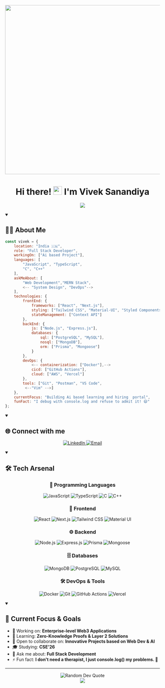 <div align="center">
  <img src="https://raw.githubusercontent.com/SP-XD/SP-XD/main/images/dev-working_rounded.gif" href="https://github.com/SP-XD" width="550"/><br>
</div>
<!-- Alternative options you can try if the above doesn't work:
<div align="center">
  <img src="https://media.giphy.com/media/M9gbBd9nbDrOTu1Mqx/giphy.gif" width="100"/>
</div>

OR

<div align="center">
  <img src="https://user-images.githubusercontent.com/74038190/225813708-98b745f2-7d22-48cf-9150-083f1b00d6c9.gif" width="500"/>
</div>
-->
<!-- Rest of your README remains the same -->

<h1 align="center">
  Hi there! <img src="https://media.giphy.com/media/hvRJCLFzcasrR4ia7z/giphy.gif" width="28">
  I'm Vivek Sanandiya
</h1>

<p align="center">
  <a href="https://github.com/DenverCoder1/readme-typing-svg">
    <img src="https://readme-typing-svg.herokuapp.com/?lines=🚀%20Full-Stack%20Developer;🌟%20MERN%20Stack%20Expert;Always%20learning%20new%20things&font=Fira%20Code&center=true&width=440&height=45&color=f75c7e&vCenter=true&size=22">
  </a>
</p>
<!-- ===================================================
<p align="center">
  <img src="https://komarev.com/ghpvc/?username=Vivek-787&label=Profile%20views&color=0e75b6&style=flat" alt="Profile views" />
  <img src="https://img.shields.io/github/followers/Vivek-787?label=Followers&style=social" alt="GitHub followers" />
</p>
 -->

<!--
<h2>🏆 GitHub Trophies</h2>
<p align="center">
  <img src="https://github-profile-trophy.vercel.app/?username=Vivek-787&theme=radical&no-frame=false&no-bg=true&margin-w=15&column=-1" width="100%" alt="GitHub Trophies"/>
</p>
 ================================================= -->

<details open>
<summary><h2>👨‍💻 About Me</h2></summary>

```javascript
const vivek = {
    location: "India 🇮🇳",
    role: "Full Stack Developer",
    workingOn: ["Ai based Project"],
    languages: [
        "JavaScript", "TypeScript",
        "C", "C++"
    ],
    askMeAbout: [
        "Web Development","MERN Stack", 
        <-- "System Design", "DevOps"-->
    ],
    technologies: {
        frontEnd: {
            frameworks: ["React", "Next.js"],
            styling: ["Tailwind CSS", "Material-UI", "Styled Components", "CSS3"],
            stateManagement: ["Context API"]
        },
        backEnd: {
            js: ["Node.js", "Express.js"],
            databases: {
                sql: ["PostgreSQL", "MySQL"],
                nosql: ["MongoDB"],
                orm: ["Prisma", "Mongoose"]
            }
        },
        devOps: {
            <-- containerization: ["Docker"],-->
            cicd: ["GitHub Actions"],
            cloud: ["AWS", "Vercel"]
        },
        tools: ["Git", "Postman", "VS Code",
         <--"Vim" -->]
    },
    currentFocus: "Building Ai based learning and hiring  portal",
    funFact: "I debug with console.log and refuse to admit it! 😄"
};
```
</details>

<details open>
<summary><h2>🌐 Connect with me</h2></summary>
<p align="center">
  <!-- <a href="https://www.ramkumar-dev.me" target="_blank">
    <img src="https://img.shields.io/badge/Portfolio-000000?style=for-the-badge&logo=About.me&logoColor=white" alt="Portfolio" />
  </a> -->
  <a href="https://in.linkedin.com/in/vivek-sanandiya787" target="_blank">
    <img src="https://img.shields.io/badge/LinkedIn-0077B5?style=for-the-badge&logo=linkedin&logoColor=white" alt="LinkedIn" />
  </a>
  <a href="mailto:viveksanandiya787@gmail.com" target="_blank">
    <img src="https://img.shields.io/badge/Gmail-D14836?style=for-the-badge&logo=gmail&logoColor=white" alt="Email" />
  </a>
</p>
</details>

<details open>
<summary><h2>🛠️ Tech Arsenal</h2></summary>

<h3 align="center">👾 Programming Languages</h3>
<p align="center">
  <img src="https://img.shields.io/badge/JavaScript-F7DF1E?style=for-the-badge&logo=javascript&logoColor=black" alt="JavaScript" />
  <img src="https://img.shields.io/badge/TypeScript-007ACC?style=for-the-badge&logo=typescript&logoColor=white" alt="TypeScript" />
  <!-- <img src="https://img.shields.io/badge/Rust-000000?style=for-the-badge&logo=rust&logoColor=white" alt="Rust" /> -->
  <img src="https://img.shields.io/badge/C-00599C?style=for-the-badge&logo=c&logoColor=white" alt="C" />
  <img src="https://img.shields.io/badge/C++-00599C?style=for-the-badge&logo=c%2B%2B&logoColor=white" alt="C++" />
  <!-- <img src="https://img.shields.io/badge/Java-ED8B00?style=for-the-badge&logo=openjdk&logoColor=white" alt="Java" /> -->
</p>

<h3 align="center">🎨 Frontend</h3>
<p align="center">
  <img src="https://img.shields.io/badge/React-20232A?style=for-the-badge&logo=react&logoColor=61DAFB" alt="React" />
  <img src="https://img.shields.io/badge/Next.js-000000?style=for-the-badge&logo=nextdotjs&logoColor=white" alt="Next.js" />
  <img src="https://img.shields.io/badge/Tailwind_CSS-38B2AC?style=for-the-badge&logo=tailwind-css&logoColor=white" alt="Tailwind CSS" />
  <!-- <img src="https://img.shields.io/badge/Redux-593D88?style=for-the-badge&logo=redux&logoColor=white" alt="Redux" /> -->
  <img src="https://img.shields.io/badge/Material_UI-007FFF?style=for-the-badge&logo=mui&logoColor=white" alt="Material UI" />
</p>

<h3 align="center">⚙️ Backend</h3>
<p align="center">
  <img src="https://img.shields.io/badge/Node.js-339933?style=for-the-badge&logo=nodedotjs&logoColor=white" alt="Node.js" />
  <img src="https://img.shields.io/badge/Express.js-000000?style=for-the-badge&logo=express&logoColor=white" alt="Express.js" />
  <img src="https://img.shields.io/badge/Prisma-3982CE?style=for-the-badge&logo=Prisma&logoColor=white" alt="Prisma" />
  <img src="https://img.shields.io/badge/Mongoose-880000?style=for-the-badge&logo=mongoose&logoColor=white" alt="Mongoose" />
</p>

<h3 align="center">🗄️ Databases</h3>
<p align="center">
  <img src="https://img.shields.io/badge/MongoDB-4EA94B?style=for-the-badge&logo=mongodb&logoColor=white" alt="MongoDB" />
  <img src="https://img.shields.io/badge/PostgreSQL-316192?style=for-the-badge&logo=postgresql&logoColor=white" alt="PostgreSQL" />
  <!-- <img src="https://img.shields.io/badge/Redis-DC382D?style=for-the-badge&logo=redis&logoColor=white" alt="Redis" /> -->
  <img src="https://img.shields.io/badge/MySQL-005C84?style=for-the-badge&logo=mysql&logoColor=white" alt="MySQL" />
</p>
<!-- 
<h3 align="center">⛓️ Blockchain</h3>
<p align="center">
  <img src="https://img.shields.io/badge/Ethereum-3C3C3D?style=for-the-badge&logo=Ethereum&logoColor=white" alt="Ethereum" />
  <img src="https://img.shields.io/badge/Solana-black?style=for-the-badge&logo=solana&logoColor=white" alt="Solana" />
  <img src="https://img.shields.io/badge/Web3.js-F16822?style=for-the-badge&logo=web3.js&logoColor=white" alt="Web3.js" />
  <img src="https://img.shields.io/badge/IPFS-65C2CB?style=for-the-badge&logo=ipfs&logoColor=white" alt="IPFS" />
</p> -->

<h3 align="center">🛠️ DevOps & Tools</h3>
<p align="center">
  <img src="https://img.shields.io/badge/Docker-2CA5E0?style=for-the-badge&logo=docker&logoColor=white" alt="Docker" />
  <!-- <img src="https://img.shields.io/badge/kubernetes-326ce5.svg?&style=for-the-badge&logo=kubernetes&logoColor=white" alt="Kubernetes" /> -->
  <img src="https://img.shields.io/badge/Git-F05032?style=for-the-badge&logo=git&logoColor=white" alt="Git" />
  <img src="https://img.shields.io/badge/GitHub_Actions-2088FF?style=for-the-badge&logo=github-actions&logoColor=white" alt="GitHub Actions" />
  <img src="https://img.shields.io/badge/Vercel-000000?style=for-the-badge&logo=vercel&logoColor=white" alt="Vercel" />
</p>
</details>

<!-- ==============  will add later =============== -->
<!-- 
<details open>
<summary><h2>📊 GitHub Statistics</h2></summary>
<div align="center">
  <img src="https://github-readme-stats.vercel.app/api?username=kushwahramkumar2003&show_icons=true&theme=radical&hide_border=true&count_private=true" alt="GitHub Stats" />
</div>
<div align="center">
  <img src="https://github-readme-streak-stats.herokuapp.com/?user=kushwahramkumar2003&theme=radical&hide_border=true" alt="GitHub Streak" />
</div>
<div align="center">
  <img src="https://github-readme-stats.vercel.app/api/top-langs/?username=kushwahramkumar2003&theme=radical&hide_border=true&layout=compact&langs_count=8" alt="Top Languages" />
</div> -->

<!-- 
<div align="center">
  <img src="https://github-profile-summary-cards.vercel.app/api/cards/profile-details?username=kushwahramkumar2003&theme=radical" alt="GitHub Profile Summary" />
</div>

<div align="center">
  <img src="https://github-readme-activity-graph.vercel.app/graph?username=kushwahramkumar2003&theme=radical&hide_border=true" alt="Contribution Graph" />
</div>
</details> -->
<!-- 
<details open>
<summary><h2>📝 Latest Blog Posts</h2></summary>
BLOG-POST-LIST:START -->

<!-- - [Building Scalable DApps with Solana and React](https://www.ramkumar-dev.me/articles)
- [Deep Dive into Smart Contract Development](https://www.ramkumar-dev.me/articles)
- [IPFS: Decentralized Storage for Web3](https://www.ramkumar-dev.me/articles)
- [Full Stack Development in 2024](https://www.ramkumar-dev.me)
</details> -->

<details open>
<summary><h2>🎯 Current Focus & Goals</h2></summary>

- 🔭 Working on: **Enterprise-level Web3 Applications**
- 🌱 Learning: **Zero-Knowledge Proofs & Layer 2 Solutions**
- 👯 Open to collaborate on: **Innovative Projects based on Web Dev & AI**
- 🎓 Studying: **CSE'26**
- 💬 Ask me about: **Full Stack Development**
- ⚡ Fun fact: **I don't need a therapist, I just console.log() my problems. 💭**
</details>

---

<div align="center">
  <img src="https://quotes-github-readme.vercel.app/api?type=horizontal&theme=radical" alt="Random Dev Quote"/>
</div>

<div align="center">
  <img src="https://capsule-render.vercel.app/api?type=waving&color=gradient&height=100&section=footer&animation=twinkling" />
</div>

